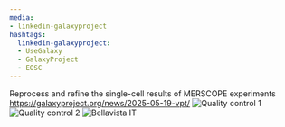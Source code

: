 ```yaml
---
media:
- linkedin-galaxyproject
hashtags:
  linkedin-galaxyproject:
  - UseGalaxy
  - GalaxyProject
  - EOSC
---
```

Reprocess and refine the single-cell results of MERSCOPE experiments
https://galaxyproject.org/news/2025-05-19-vpt/
![Quality control 1](https://galaxyproject.org/assets/static/QC1.2665e34.28402bfb0548dca3cdd2c547dbcac4c4.png)
![Quality control 2](https://galaxyproject.org/assets/static/QC2.2665e34.f39bb74d39e7be5cf74bf26101b290fd.png)
![Bellavista IT](https://galaxyproject.org/assets/static/bellavista.2665e34.d50f6a386b25d0a04203fa2289064251.png)